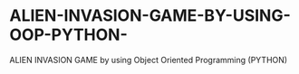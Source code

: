 # ALIEN-INVASION-GAME-BY-USING-OOP-PYTHON-
ALIEN INVASION GAME by using Object Oriented Programming (PYTHON)
